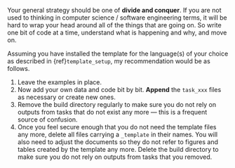 Your general strategy should be one of **divide and conquer**. If you are not used to
thinking in computer science / software engineering terms, it will be hard to wrap your
head around all of the things that are going on. So write one bit of code at a time,
understand what is happening and why, and move on.

Assuming you have installed the template for the language(s) of your choice as described
in {ref}`template_setup`, my recommendation would be as follows.

1. Leave the examples in place.
1. Now add your own data and code bit by bit. **Append** the `task_xxx` files as
   necessary or create new ones.
1. Remove the build directory regularly to make sure you do not rely on outputs from
   tasks that do not exist any more — this is a frequent source of confusion.
1. Once you feel secure enough that you do not need the template files any more, delete
   all files carrying a `_template` in their names. You will also need to adjust the
   documents so they do not refer to figures and tables created by the template any
   more. Delete the build directory to make sure you do not rely on outputs from tasks
   that you removed.
